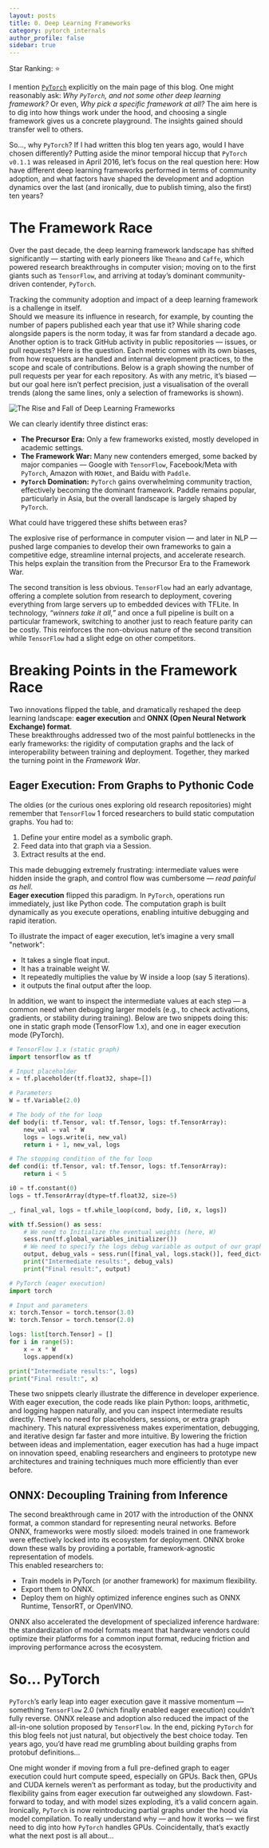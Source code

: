 ```yaml
---
layout: posts
title: 0. Deep Learning Frameworks
category: pytorch_internals
author_profile: false
sidebar: true
---
```


Star Ranking: ⭐

I mention [`PyTorch`](https://pytorch.org/) explicitly on the main page of this blog. One might
reasonably ask: *Why `PyTorch`, and not some other deep learning framework?* Or even, *Why pick a
specific framework at all?* The aim here is to dig into how things work under the hood, and choosing
a single framework gives us a concrete playground. The insights gained should transfer well to
others.

So..., why `PyTorch`? If I had written this blog ten years ago, would I have chosen differently?
Putting aside the minor temporal hiccup that `PyTorch` `v0.1.1` was released in April 2016, let’s
focus on the real question here: How have different deep learning frameworks performed in terms of
community adoption, and what factors have shaped the development and adoption dynamics over the last
(and ironically, due to publish timing, also the first) ten years?

# The Framework Race

Over the past decade, the deep learning framework landscape has shifted significantly — starting
with early pioneers like `Theano` and `Caffe`, which powered research breakthroughs in computer
vision; moving on to the first giants such as `TensorFlow`, and arriving at today’s dominant
community-driven contender, `PyTorch`.

Tracking the community adoption and impact of a deep learning framework is a challenge in
itself.<br> Should we measure its influence in research, for example, by counting the number of
papers published each year that use it? While sharing code alongside papers is the norm today, it
was far from standard a decade ago.<br> Another option is to track GitHub activity in public
repositories — issues, or pull requests? Here is the question. Each metric comes with its own
biases, from how requests are handled and internal development practices, to the scope and scale of
contributions. Below is a graph showing the number of pull requests per year for each repository. As
with any metric, it’s biased — but our goal here isn’t perfect precision, just a visualisation of
the overall trends (along the same lines, only a selection of frameworks is shown).

![The Rise and Fall of Deep Learning Frameworks](/assets/images/frameworks_prs_eras.png)

We can clearly identify three distinct eras:

- **The Precursor Era:** Only a few frameworks existed, mostly developed in academic settings.
- **The Framework War:** Many new contenders emerged, some backed by major companies — Google with
  `TensorFlow`, Facebook/Meta with `PyTorch`, Amazon with `MXNet`, and Baidu with `Paddle`.
- **`PyTorch` Domination:** `PyTorch` gains overwhelming community traction, effectively becoming
  the dominant framework. Paddle remains popular, particularly in Asia, but the overall landscape is
  largely shaped by `PyTorch`.

What could have triggered these shifts between eras?

The explosive rise of performance in computer vision — and later in NLP — pushed large companies to
develop their own frameworks to gain a competitive edge, streamline internal projects, and
accelerate research. This helps explain the transition from the Precursor Era to the Framework War.

The second transition is less obvious. `TensorFlow` had an early advantage, offering a complete
solution from research to deployment, covering everything from large servers up to embedded devices
with TFLite. In technology, *“winners take it all,”* and once a full pipeline is built on a
particular framework, switching to another just to reach feature parity can be costly. This
reinforces the non-obvious nature of the second transition while `TensorFlow` had a slight edge on
other competitors.

# Breaking Points in the Framework Race

Two innovations flipped the table, and dramatically reshaped the deep learning landscape: **eager
execution** and **ONNX (Open Neural Network Exchange) format**. <br> These breakthroughs addressed
two of the most painful bottlenecks in the early frameworks: the rigidity of computation graphs and
the lack of interoperability between training and deployment. Together, they marked the turning
point in the *Framework War*.

## Eager Execution: From Graphs to Pythonic Code

The oldies (or the curious ones exploring old research repositories) might remember that
`TensorFlow` 1 forced researchers to build static computation graphs. You had to:

1. Define your entire model as a symbolic graph.
2. Feed data into that graph via a Session.
3. Extract results at the end.

This made debugging extremely frustrating: intermediate values were hidden inside the graph, and
control flow was cumbersome — *read painful as hell*. <br> **Eager execution** flipped this
paradigm. In `PyTorch`, operations run immediately, just like Python code. The computation graph is
built dynamically as you execute operations, enabling intuitive debugging and rapid iteration.

To illustrate the impact of eager execution, let’s imagine a very small "network":

- It takes a single float input.
- It has a trainable weight W.
- It repeatedly multiplies the value by W inside a loop (say 5 iterations).
- it outputs the final output after the loop.

In addition, we want to inspect the intermediate values at each step — a common need when debugging
larger models (e.g., to check activations, gradients, or stability during training). Below are two
snippets doing this: one in static graph mode (TensorFlow 1.x), and one in eager execution mode
(PyTorch).

```python
# TensorFlow 1.x (static graph)
import tensorflow as tf

# Input placeholder
x = tf.placeholder(tf.float32, shape=[])

# Parameters
W = tf.Variable(2.0)

# The body of the for loop
def body(i: tf.Tensor, val: tf.Tensor, logs: tf.TensorArray):
    new_val = val * W
    logs = logs.write(i, new_val)
    return i + 1, new_val, logs

# The stopping condition of the for loop
def cond(i: tf.Tensor, val: tf.Tensor, logs: tf.TensorArray):
    return i < 5

i0 = tf.constant(0)
logs = tf.TensorArray(dtype=tf.float32, size=5)

_, final_val, logs = tf.while_loop(cond, body, [i0, x, logs])

with tf.Session() as sess:
    # We need to Initialize the eventual weights (here, W)
    sess.run(tf.global_variables_initializer())
    # We need to specify the logs debug variable as output of our graph
    output, debug_vals = sess.run([final_val, logs.stack()], feed_dict={x: 3.0})
    print("Intermediate results:", debug_vals)
    print("Final result:", output)
```

```python
# PyTorch (eager execution)
import torch

# Input and parameters
x: torch.Tensor = torch.tensor(3.0)
W: torch.Tensor = torch.tensor(2.0)

logs: list[torch.Tensor] = []
for i in range(5):
    x = x * W
    logs.append(x)

print("Intermediate results:", logs)
print("Final result:", x)
```

These two snippets clearly illustrate the difference in developer experience. With eager execution,
the code reads like plain Python: loops, arithmetic, and logging happen naturally, and you can
inspect intermediate results directly. There’s no need for placeholders, sessions, or extra graph
machinery. This natural expressiveness makes experimentation, debugging, and iterative design far
faster and more intuitive. By lowering the friction between ideas and implementation, eager
execution has had a huge impact on innovation speed, enabling researchers and engineers to prototype
new architectures and training techniques much more efficiently than ever before.

## ONNX: Decoupling Training from Inference

The second breakthrough came in 2017 with the introduction of the ONNX format, a common standard for
representing neural networks. Before ONNX, frameworks were mostly siloed: models trained in one
framework were effectively locked into its ecosystem for deployment. ONNX broke down these walls by
providing a portable, framework-agnostic representation of models.<br> This enabled researchers to:

- Train models in PyTorch (or another framework) for maximum flexibility.
- Export them to ONNX.
- Deploy them on highly optimized inference engines such as ONNX Runtime, TensorRT, or OpenVINO.

ONNX also accelerated the development of specialized inference hardware: the standardization of
model formats meant that hardware vendors could optimize their platforms for a common input format,
reducing friction and improving performance across the ecosystem.

# So... PyTorch

`PyTorch`’s early leap into eager execution gave it massive momentum — something `TensorFlow` 2.0
(which finally enabled eager execution) couldn’t fully reverse. ONNX release and adoption also
reduced the impact of the all-in-one solution proposed by `TensorFlow`. In the end, picking
`PyTorch` for this blog feels not just natural, but objectively the best choice today. Ten years
ago, you’d have read me grumbling about building graphs from protobuf definitions…

One might wonder if moving from a full pre-defined graph to eager execution could hurt compute
speed, especially on GPUs. Back then, GPUs and CUDA kernels weren’t as performant as today, but the
productivity and flexibility gains from eager execution far outweighed any slowdown. Fast-forward to
today, and with model sizes exploding, it’s a valid concern again.<br> Ironically, `PyTorch` is now
reintroducing partial graphs under the hood via model compilation. To really understand why — and
how it works — we first need to dig into how `PyTorch` handles GPUs. Coincidentally, that’s exactly
what the next post is all about…
